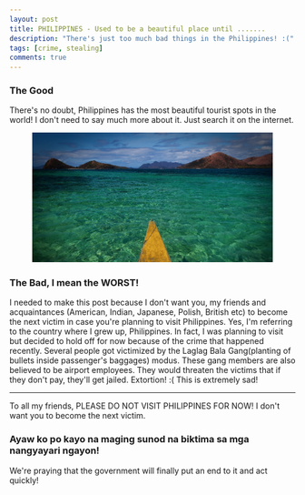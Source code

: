 ```yaml
---
layout: post
title: PHILIPPINES - Used to be a beautiful place until .......
description: "There's just too much bad things in the Philippines! :("
tags: [crime, stealing]
comments: true
---
```


### The Good

There's no doubt, Philippines has the most beautiful tourist spots in the world! I don't need to say much more about it. Just search it on the internet.

<figure>
    <a href="/images/yellowboat.jpg"><img src="/images/yellowboat.jpg"></a>
</figure>

### The Bad, I mean the WORST!

I needed to make this post because I don't want you, my friends and acquaintances (American, Indian, Japanese, Polish, British etc) to become the next victim in case you're planning to visit Philippines. Yes, I'm referring to the country where I grew up, Philippines. In fact, I was planning to visit but decided to hold off for now because of the crime that happened recently. Several people got victimized by the Laglag Bala Gang(planting of bullets inside passenger's baggages) modus. These gang members are also believed to be airport employees. They would threaten the victims that if they don't pay, they'll get jailed. Extortion! :( This is extremely sad!

---
To all my friends, PLEASE DO NOT VISIT PHILIPPINES FOR NOW! I don't want you to become the next victim.

### Ayaw ko po kayo na maging sunod na biktima sa mga nangyayari ngayon!

We're praying that the government will finally put an end to it and act quickly!
